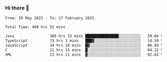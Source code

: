 ### Hi there 👋

<!--START_SECTION:waka-->

```txt
From: 29 May 2023 - To: 17 February 2025

Total Time: 499 hrs 52 mins

Java                300 hrs 33 mins ███████████████░░░░░░░░░░   59.64 %
TypeScript          73 hrs 3 mins   ███▓░░░░░░░░░░░░░░░░░░░░░   14.50 %
JavaScript          34 hrs 28 mins  █▓░░░░░░░░░░░░░░░░░░░░░░░   06.84 %
C                   21 hrs 15 mins  █░░░░░░░░░░░░░░░░░░░░░░░░   04.22 %
XML                 13 hrs 11 mins  ▓░░░░░░░░░░░░░░░░░░░░░░░░   02.62 %
```

<!--END_SECTION:waka-->
<!--
**the-beef-calculator/the-beef-calculator** is a ✨ _special_ ✨ repository because its `README.md` (this file) appears on your GitHub profile.

Here are some ideas to get you started:

- 🔭 I’m currently working on ...
- 🌱 I’m currently learning ...
- 👯 I’m looking to collaborate on ...
- 🤔 I’m looking for help with ...
- 💬 Ask me about ...
- 📫 How to reach me: ...
- 😄 Pronouns: ...
- ⚡ Fun fact: ...
-->
